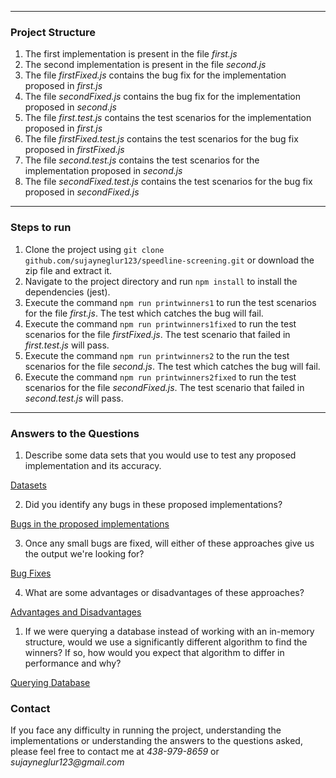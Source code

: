 ***
### Project Structure

1. The first implementation is present in the file _first.js_
1. The second implementation is present in the file _second.js_
1. The file _firstFixed.js_ contains the bug fix for the implementation proposed in _first.js_
1. The file _secondFixed.js_ contains the bug fix for the implementation proposed in _second.js_
1. The file _first.test.js_ contains the test scenarios for the implementation proposed in _first.js_
1. The file _firstFixed.test.js_ contains the test scenarios for the bug fix proposed in _firstFixed.js_
1. The file _second.test.js_ contains the test scenarios for the implementation proposed in _second.js_
1. The file _secondFixed.test.js_ contains the test scenarios for the bug fix proposed in _secondFixed.js_

***
### Steps to run

1. Clone the project using `git clone github.com/sujayneglur123/speedline-screening.git` or download the zip file and extract it.
1. Navigate to the project directory and run `npm install` to install the dependencies (jest).
1. Execute the command `npm run printwinners1` to run the test scenarios for the file _first.js_. The test which catches the bug will fail.
1. Execute the command `npm run printwinners1fixed` to run the test scenarios for the file _firstFixed.js_. The test scenario that failed in _first.test.js_ will pass.
1. Execute the command `npm run printwinners2` to the run the test scenarios for the file _second.js_. The test which catches the bug will fail.
1. Execute the command `npm run printwinners2fixed` to run the test scenarios for the file _secondFixed.js_. The test scenario that failed in _second.test.js_ will pass.

***

### Answers to the Questions

1. Describe some data sets that you would use to test any proposed implementation and its accuracy.

[Datasets](https://github.com/sujayneglur123/speedline-screening/wiki/Datasets)

2. Did you identify any bugs in these proposed implementations?

[Bugs in the proposed implementations](https://github.com/sujayneglur123/speedline-screening/wiki/Bugs-in-the-proposed-implementations)

3. Once any small bugs are fixed, will either of these approaches give us the output we're looking for?

[Bug Fixes](https://github.com/sujayneglur123/speedline-screening/wiki/Bug-Fixes)

4. What are some advantages or disadvantages of these approaches?

[Advantages and Disadvantages](https://github.com/sujayneglur123/speedline-screening/wiki/Advantages-and-Disadvantages)

1. If we were querying a database instead of working with an in-memory structure, would we use a significantly different algorithm to find the winners? If so, how would you expect that algorithm to differ in performance and why?

[Querying Database](https://github.com/sujayneglur123/speedline-screening/wiki/Querying-a-database) 

### Contact

If you face any difficulty in running the project, understanding the implementations or understanding the answers to the questions asked,
please feel free to contact me at _438-979-8659_ or _sujayneglur123@gmail.com_
